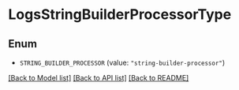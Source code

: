 # LogsStringBuilderProcessorType

## Enum

- `STRING_BUILDER_PROCESSOR` (value: `"string-builder-processor"`)

[[Back to Model list]](../README.md#documentation-for-models) [[Back to API list]](../README.md#documentation-for-api-endpoints) [[Back to README]](../README.md)
